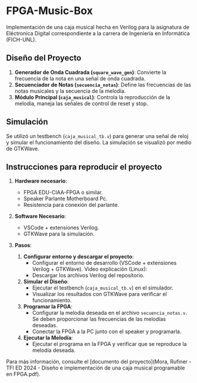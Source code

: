 # FPGA-Music-Box
Implementación de una caja musical hecha en Verilog para la asignatura de Eléctronica Digital correspondiente a la carrera de Ingeniería en Informática (FICH-UNL).


## Diseño del Proyecto

1. **Generador de Onda Cuadrada (`square_wave_gen`)**: Convierte la frecuencia de la nota en una señal de onda cuadrada.
2. **Secuenciador de Notas (`secuencia_notas`)**: Define las frecuencias de las notas musicales y la secuencia de la melodía.
3. **Módulo Principal (`caja_musical`)**: Controla la reproducción de la melodía, maneja las señales de control de reset y stop.


## Simulación

Se utilizó un testbench (`caja_musical_tb.v`) para generar una señal de reloj y simular el funcionamiento del diseño. La simulación se visualizó por medio de GTKWave.


## Instrucciones para reproducir el proyecto

1. **Hardware necesario**:
   - FPGA EDU-CIAA-FPGA o similar.
   - Speaker Parlante Motherboard Pc.
   - Resistencia para conexión del parlante.

2. **Software Necesario**:
   - VSCode + extensiones Verilog.
   - GTKWave para la simulación.

3. **Pasos**:
   1. **Configurar entorno y descargar el proyecto**:
      - Configurar el entorno de desarrollo (VSCode + extensiones Verilog + GTKWave). Video explicación (Linux): 
      - Descargar los archivos Verilog del repositorio.
   3. **Simular el Diseño**:
      - Ejecutar el testbench (`caja_musical_tb.v`) en el simulador.
      - Visualizar los resultados con GTKWave para verificar el funcionamiento.
   4. **Programar la FPGA**:
      - Configurar la melodía deseada en el archivo `secuencia_notas.v`. Se deben proporcionar las frecuencias de las melodías deseadas.
      - Conectar la FPGA a la PC junto con el speaker y programarla.
   5. **Ejecutar la Melodía**:
      - Ejecutar el programa en la FPGA y verificar que se reproduce la melodía deseada.

Para más información, consulte el [documento del proyecto](Mora, Rufiner - TFI ED 2024 - Diseño e implementación de una caja musical programable en FPGA.pdf).
